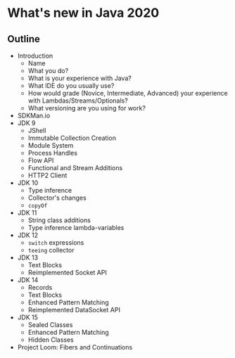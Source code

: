 # What's new in Java 2020

## Outline

* Introduction
  * Name
  * What you do?
  * What is your experience with Java?
  * What IDE do you usually use?
  * How would grade (Novice, Intermediate, Advanced) 
    your experience with Lambdas/Streams/Optionals?
  * What versioning are you using for work?  
* SDKMan.io
* JDK 9
  * JShell
  * Immutable Collection Creation
  * Module System
  * Process Handles
  * Flow API
  * Functional and Stream Additions
  * HTTP2 Client
* JDK 10
  * Type inference
  * Collector's changes
  * `copyOf`
* JDK 11
  * String class additions
  * Type inference lambda-variables
* JDK 12
  * `switch` expressions
  * `teeing` collector
* JDK 13
  * Text Blocks
  * Reimplemented Socket API
* JDK 14
   * Records
   * Text Blocks
   * Enhanced Pattern Matching
   * Reimplemented DataSocket API
* JDK 15
   * Sealed Classes
   * Enhanced Pattern Matching
   * Hidden Classes
* Project Loom: Fibers and Continuations
